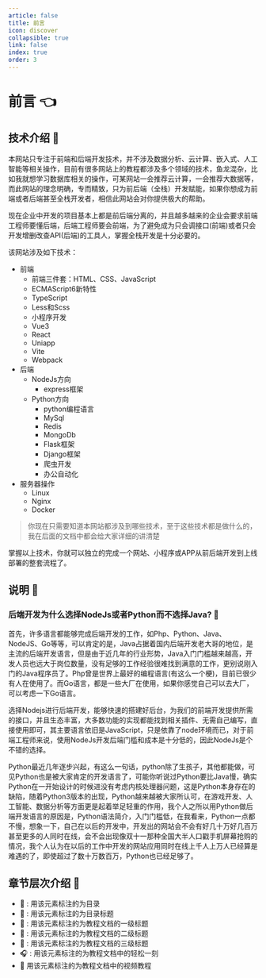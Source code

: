 ```yaml
---
article: false
title: 前言
icon: discover
collapsible: true
link: false
index: true
order: 3
---
```

# 前言 :point_left:

## 技术介绍 :gem:

本网站只专注于前端和后端开发技术，并不涉及数据分析、云计算、嵌入式、人工智能等相关操作，目前有很多网站上的教程都涉及多个领域的技术，鱼龙混杂，比如我就想学习数据库相关的操作，可某网站一会推荐云计算，一会推荐大数据等，而此网站的理念明确，专而精致，只为前后端（全栈）开发赋能，如果你想成为前端或者后端甚至全栈开发者，相信此网站会对你提供极大的帮助。

现在企业中开发的项目基本上都是前后端分离的，并且越多越来的企业会要求前端工程师要懂后端，后端工程师要会前端，为了避免成为只会调接口(前端)或者只会开发增删改查API(后端)的工具人，掌握全栈开发是十分必要的。

该网站涉及如下技术：
- 前端
  - 前端三件套：HTML、CSS、JavaScript
  - ECMAScript6新特性
  - TypeScript
  - Less和Scss
  - 小程序开发
  - Vue3
  - React
  - Uniapp
  - Vite
  - Webpack
- 后端
  - NodeJs方向
    - express框架
  - Python方向
    - python编程语言
    - MySql
    - Redis
    - MongoDb
    - Flask框架
    - Django框架
    - 爬虫开发
    - 办公自动化
- 服务器操作
  - Linux
  - Nginx
  - Docker


> 你现在只需要知道本网站都涉及到哪些技术，至于这些技术都是做什么的，我在后面的文档中都会给大家详细的讲清楚

掌握以上技术，你就可以独立的完成一个网站、小程序或APP从前后端开发到上线部署的整套流程了。

## 说明 :gem:
### 后端开发为什么选择NodeJs或者Python而不选择Java? :ghost:
首先，许多语言都能够完成后端开发的工作，如Php、Python、Java、NodeJS、Go等等，可以肯定的是，Java占据着国内后端开发老大哥的地位，是主流的后端开发语言，但是由于近几年的行业形势，Java入门门槛越来越高，开发人员也远大于岗位数量，没有足够的工作经验很难找到满意的工作，更别说刚入门的Java程序员了。Php曾是世界上最好的编程语言(有这么一个梗)，目前已很少有人在使用了。而Go语言，都是一些大厂在使用，如果你感觉自己可以去大厂，可以考虑一下Go语言。

选择Nodejs进行后端开发，能够快速的搭建好后台，为我们的前端开发提供所需的接口，并且生态丰富，大多数功能的实现都能找到相关插件、无需自己编写，直接使用即可，其主要语言依旧是JavaScript，只是依靠了node环境而已，对于前端工程师来说，使用NodeJs开发后端门槛和成本是十分低的，因此NodeJs是个不错的选择。

Python最近几年逐步兴起，有这么一句话，python除了生孩子，其他都能做，可见Python也是被大家肯定的开发语言了，可能你听说过Python要比Java慢，确实Python在一开始设计的时候进没有考虑内核处理器问题，这是Python本身存在的缺陷，随着Python3版本的出现，Python越来越被大家所认可，在游戏开发、人工智能、数据分析等方面更是起着举足轻重的作用，我个人之所以用Python做后端开发语言的原因是，Python语法简介，入门门槛低，在我看来，Python一点都不慢，想象一下，自己在以后的开发中，开发出的网站会不会有好几十万好几百万甚至更多的人同时在线，会不会出现像双十一那种全国大半人口戳手机屏幕抢购的情况，我个人认为在以后的工作中开发的网站应用同时在线上千人上万人已经算是难遇的了，即使超过了数十万数百万，Python也已经足够了。

## 章节层次介绍 :gem:
-  :love_letter: : 用该元素标注的为目录
-  :book: : 用该元素标注的为目录标题
-  :tada: : 用该元素标注的为教程文档的一级标题
-  :gem: : 用该元素标注的为教程文档的二级标题
-  :ghost: : 用该元素标注的为教程文档的三级标题
-  :headphones: : 用该元素标注的为教程文档中的轻松一刻
-  :movie_camera: 用该元素标注的为教程文档中的视频教程